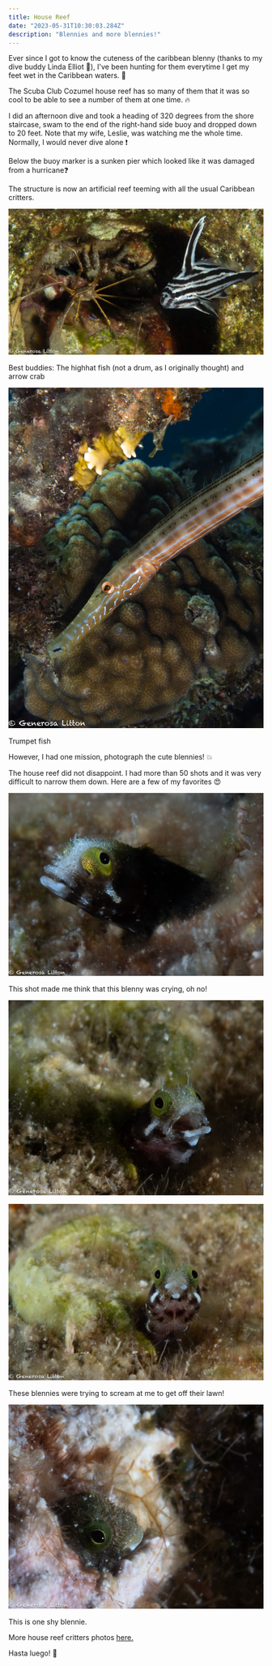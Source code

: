 ```yaml
---
title: House Reef
date: "2023-05-31T10:30:03.284Z"
description: "Blennies and more blennies!"
---
```


Ever since I got to know the cuteness of the caribbean blenny (thanks to my dive buddy Linda Elliot :clap:), I've been hunting for them everytime I get my feet wet in the Caribbean waters. :ocean:

The Scuba Club Cozumel house reef has so many of them that it was so cool to be able to see a number of them at one time. :fire:

I did an afternoon dive and took a heading of 320 degrees from the shore staircase, swam to the end of the right-hand side buoy and dropped down to 20 feet. Note that my wife, Leslie, was watching me the whole time. Normally, I would never dive alone :exclamation:

Below the buoy marker is a sunken pier which looked like it was damaged from a hurricane:question:

The structure is now an artificial reef teeming with all the usual Caribbean critters.

![drum_arrowcrab](./house_reef.jpg)

Best buddies: The highhat fish (not a drum, as I originally thought) and arrow crab

![trumpet_fish](./house_reef2.jpg)

Trumpet fish

However, I had one mission, photograph the cute blennies! :boom:

The house reef did not disappoint. I had more than 50 shots and it was very difficult to narrow them down. Here are a few of my favorites :heart_eyes:

![blenny_cry](./blennies.jpg)

This shot made me think that this blenny was crying, oh no!

![tough_blenny](./blennies-2.jpg)

![get_out_blenny](./blennie_new.jpg)

These blennies were trying to scream at me to get off their lawn!

![shy_blennie](./blennie2.jpg)

This is one shy blennie.

More house reef critters photos <a href="https://generosalitton.smugmug.com/ScuaClubHouseReef-SeaCritters-Blennies/" target="_blank">here.</a>

Hasta luego! :wave:
